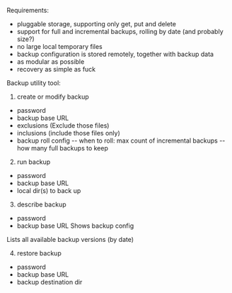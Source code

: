 Requirements:
- pluggable storage, supporting only get, put and delete
- support for full and incremental backups, rolling by date (and probably size?)
- no large local temporary files
- backup configuration is stored remotely, together with backup data
- as modular as possible
- recovery as simple as fuck

Backup utility tool:
1. create or modify backup
- password
- backup base URL
- exclusions (Exclude those files)
- inclusions (include those files only)
- backup roll config
-- when to roll: max count of incremental backups
-- how many full backups to keep

2. run backup
- password
- backup base URL
- local dir(s) to back up

3. describe backup
- password
- backup base URL
Shows backup config

Lists all available backup versions (by date)

4. restore backup
- password
- backup base URL
- backup destination dir